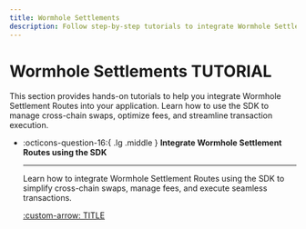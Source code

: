 ```yaml
---
title: Wormhole Settlements
description: Follow step-by-step tutorials to integrate Wormhole Settlement Routes using the SDK for seamless cross-chain swaps and efficient asset transfers.
---
```


# Wormhole Settlements TUTORIAL

This section provides hands-on tutorials to help you integrate Wormhole Settlement Routes into your application. Learn how to use the SDK to manage cross-chain swaps, optimize fees, and streamline transaction execution.

<div class="grid cards" markdown>

-   :octicons-question-16:{ .lg .middle } **Integrate Wormhole Settlement Routes using the SDK**

    ---

    Learn how to integrate Wormhole Settlement Routes using the SDK to simplify cross-chain swaps, manage fees, and execute seamless transactions.

    [:custom-arrow: TITLE](/docs/tutorials/by-product/settlements/settlement-routes/)

</div>